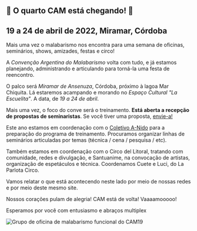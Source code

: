 ## 🎉 O quarto CAM está chegando! 🎉
## 19 a 24 de abril de 2022, Miramar, Córdoba

Mais uma vez o malabarismo nos encontra para uma semana de oficinas, seminários, shows, amizades, festas e circo!

A _Convenção Argentina do Malabarismo_ volta com tudo, e já estamos planejando, administrando e articulando para torná-la uma festa de reencontro.

O palco será _Miramar de Ansenuza_, Córdoba, próximo à lagoa Mar Chiquita. Lá estaremos acampando e morando no _Espaço Cultural "La Escuelita"_. A data, de _19 a 24 de abril_.

Mais uma vez, o foco do conve será o treinamento. **Está aberta a recepção de propostas de seminaristas**. Se você tiver uma proposta, [envie-a!](https://forms.gle/Siopo6FwKsaT1oMh7)

Este ano estamos em coordenação com o [Coletivo A-Nido](https://colectivoanido.com) para a preparação do programa de treinamento. Procuramos organizar linhas de seminários articuladas por temas (técnica / cena / pesquisa / etc).

Também estamos em coordenação com o Circo del Litoral, tratando com comunidade, redes e divulgação, e Santuanime, na convocação de artistas, organização de espetáculos e técnica. Coordenamos Cuete e Luci, do La Parlota Circo.

Vamos relatar o que está acontecendo neste lado por meio de nossas redes e por meio deste mesmo site.

Nossos corações pulam de alegria! CAM está de volta! Vaaaamooooo!

Esperamos por você com entusiasmo e abraços multiplex

![Grupo de oficina de malabarismo funcional do CAM19](/img/artículos/funcional.jpg)

